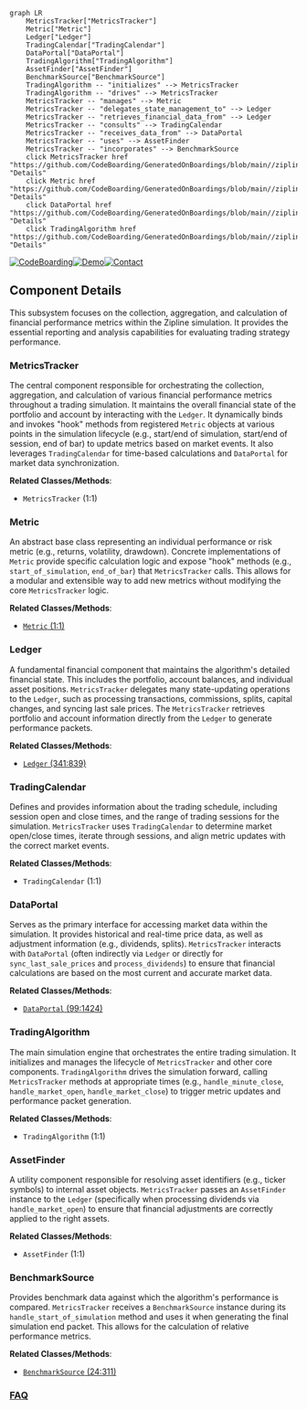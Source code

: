 ```mermaid
graph LR
    MetricsTracker["MetricsTracker"]
    Metric["Metric"]
    Ledger["Ledger"]
    TradingCalendar["TradingCalendar"]
    DataPortal["DataPortal"]
    TradingAlgorithm["TradingAlgorithm"]
    AssetFinder["AssetFinder"]
    BenchmarkSource["BenchmarkSource"]
    TradingAlgorithm -- "initializes" --> MetricsTracker
    TradingAlgorithm -- "drives" --> MetricsTracker
    MetricsTracker -- "manages" --> Metric
    MetricsTracker -- "delegates_state_management_to" --> Ledger
    MetricsTracker -- "retrieves_financial_data_from" --> Ledger
    MetricsTracker -- "consults" --> TradingCalendar
    MetricsTracker -- "receives_data_from" --> DataPortal
    MetricsTracker -- "uses" --> AssetFinder
    MetricsTracker -- "incorporates" --> BenchmarkSource
    click MetricsTracker href "https://github.com/CodeBoarding/GeneratedOnBoardings/blob/main//zipline/MetricsTracker.md" "Details"
    click Metric href "https://github.com/CodeBoarding/GeneratedOnBoardings/blob/main//zipline/Metric.md" "Details"
    click DataPortal href "https://github.com/CodeBoarding/GeneratedOnBoardings/blob/main//zipline/DataPortal.md" "Details"
    click TradingAlgorithm href "https://github.com/CodeBoarding/GeneratedOnBoardings/blob/main//zipline/TradingAlgorithm.md" "Details"
```
[![CodeBoarding](https://img.shields.io/badge/Generated%20by-CodeBoarding-9cf?style=flat-square)](https://github.com/CodeBoarding/GeneratedOnBoardings)[![Demo](https://img.shields.io/badge/Try%20our-Demo-blue?style=flat-square)](https://www.codeboarding.org/demo)[![Contact](https://img.shields.io/badge/Contact%20us%20-%20contact@codeboarding.org-lightgrey?style=flat-square)](mailto:contact@codeboarding.org)

## Component Details

This subsystem focuses on the collection, aggregation, and calculation of financial performance metrics within the Zipline simulation. It provides the essential reporting and analysis capabilities for evaluating trading strategy performance.

### MetricsTracker
The central component responsible for orchestrating the collection, aggregation, and calculation of various financial performance metrics throughout a trading simulation. It maintains the overall financial state of the portfolio and account by interacting with the `Ledger`. It dynamically binds and invokes "hook" methods from registered `Metric` objects at various points in the simulation lifecycle (e.g., start/end of simulation, start/end of session, end of bar) to update metrics based on market events. It also leverages `TradingCalendar` for time-based calculations and `DataPortal` for market data synchronization.


**Related Classes/Methods**:

- `MetricsTracker` (1:1)


### Metric
An abstract base class representing an individual performance or risk metric (e.g., returns, volatility, drawdown). Concrete implementations of `Metric` provide specific calculation logic and expose "hook" methods (e.g., `start_of_simulation`, `end_of_bar`) that `MetricsTracker` calls. This allows for a modular and extensible way to add new metrics without modifying the core `MetricsTracker` logic.


**Related Classes/Methods**:

- <a href="https://github.com/quantopian/zipline/blob/master/zipline/finance/metrics/metric.py#L1-L1" target="_blank" rel="noopener noreferrer">`Metric` (1:1)</a>


### Ledger
A fundamental financial component that maintains the algorithm's detailed financial state. This includes the portfolio, account balances, and individual asset positions. `MetricsTracker` delegates many state-updating operations to the `Ledger`, such as processing transactions, commissions, splits, capital changes, and syncing last sale prices. The `MetricsTracker` retrieves portfolio and account information directly from the `Ledger` to generate performance packets.


**Related Classes/Methods**:

- <a href="https://github.com/quantopian/zipline/blob/master/zipline/finance/ledger.py#L341-L839" target="_blank" rel="noopener noreferrer">`Ledger` (341:839)</a>


### TradingCalendar
Defines and provides information about the trading schedule, including session open and close times, and the range of trading sessions for the simulation. `MetricsTracker` uses `TradingCalendar` to determine market open/close times, iterate through sessions, and align metric updates with the correct market events.


**Related Classes/Methods**:

- `TradingCalendar` (1:1)


### DataPortal
Serves as the primary interface for accessing market data within the simulation. It provides historical and real-time price data, as well as adjustment information (e.g., dividends, splits). `MetricsTracker` interacts with `DataPortal` (often indirectly via `Ledger` or directly for `sync_last_sale_prices` and `process_dividends`) to ensure that financial calculations are based on the most current and accurate market data.


**Related Classes/Methods**:

- <a href="https://github.com/quantopian/zipline/blob/master/zipline/data/data_portal.py#L99-L1424" target="_blank" rel="noopener noreferrer">`DataPortal` (99:1424)</a>


### TradingAlgorithm
The main simulation engine that orchestrates the entire trading simulation. It initializes and manages the lifecycle of `MetricsTracker` and other core components. `TradingAlgorithm` drives the simulation forward, calling `MetricsTracker` methods at appropriate times (e.g., `handle_minute_close`, `handle_market_open`, `handle_market_close`) to trigger metric updates and performance packet generation.


**Related Classes/Methods**:

- `TradingAlgorithm` (1:1)


### AssetFinder
A utility component responsible for resolving asset identifiers (e.g., ticker symbols) to internal asset objects. `MetricsTracker` passes an `AssetFinder` instance to the `Ledger` (specifically when processing dividends via `handle_market_open`) to ensure that financial adjustments are correctly applied to the right assets.


**Related Classes/Methods**:

- `AssetFinder` (1:1)


### BenchmarkSource
Provides benchmark data against which the algorithm's performance is compared. `MetricsTracker` receives a `BenchmarkSource` instance during its `handle_start_of_simulation` method and uses it when generating the final simulation end packet. This allows for the calculation of relative performance metrics.


**Related Classes/Methods**:

- <a href="https://github.com/quantopian/zipline/blob/master/zipline/sources/benchmark_source.py#L24-L311" target="_blank" rel="noopener noreferrer">`BenchmarkSource` (24:311)</a>




### [FAQ](https://github.com/CodeBoarding/GeneratedOnBoardings/tree/main?tab=readme-ov-file#faq)
